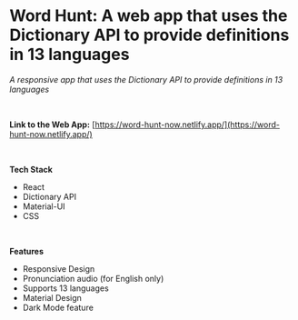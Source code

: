 # Word Hunt: A web app that uses the Dictionary API to provide definitions in 13 languages

_A responsive app that uses the Dictionary API to provide definitions in 13 languages_

<br/>

**Link to the Web App:** [https://word-hunt-now.netlify.app/](https://word-hunt-now.netlify.app/)

<br/>

**Tech Stack**
* React
* Dictionary API
* Material-UI
* CSS

<br/>

**Features**
* Responsive Design
* Pronunciation audio (for English only)
* Supports 13 languages
* Material Design
* Dark Mode feature

<br/>